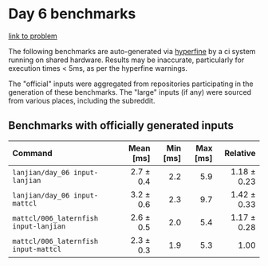 # Day 6 benchmarks

[link to problem](http://adventofcode.com/2021/day/6)

The following benchmarks are auto-generated via [hyperfine](https://github.com/sharkdp/hyperfine) by a ci system running on shared hardware. Results may be inaccurate, particularly for execution times < 5ms, as per the hyperfine warnings.

The "official" inputs were aggregated from repositories participating in the generation of these benchmarks. The "large" inputs (if any) were sourced from various places, including the subreddit.

## Benchmarks with officially generated inputs
| Command | Mean [ms] | Min [ms] | Max [ms] | Relative |
|:---|---:|---:|---:|---:|
| `lanjian/day_06 input-lanjian` | 2.7 ± 0.4 | 2.2 | 5.9 | 1.18 ± 0.23 |
| `lanjian/day_06 input-mattcl` | 3.2 ± 0.6 | 2.3 | 9.7 | 1.42 ± 0.33 |
| `mattcl/006_laternfish input-lanjian` | 2.6 ± 0.5 | 2.0 | 5.4 | 1.17 ± 0.28 |
| `mattcl/006_laternfish input-mattcl` | 2.3 ± 0.3 | 1.9 | 5.3 | 1.00 |
